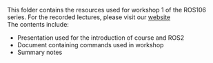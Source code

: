 This folder contains the resources used for workshop 1 of the ROS106 series.
For the recorded lectures, please visit our [website](https://roboticsclub.iitd.ac.in/ros106.html)  
The contents include:
- Presentation used for the introduction of course and ROS2
- Document containing commands used in workshop
- Summary notes